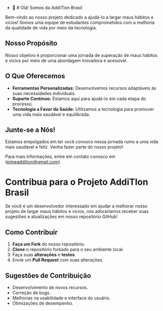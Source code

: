 - 👋 # Olá! Somos da AddiTIon Brasil

Bem-vindo ao nosso projeto dedicado a ajudá-lo a largar maus hábitos e vícios! Somos uma equipe de estudantes comprometidos com a melhoria da qualidade de vida por meio da tecnologia.

## Nosso Propósito

Nosso objetivo é proporcionar uma jornada de superação de maus hábitos e vícios por meio de uma abordagem inovadora e acessível.

## O Que Oferecemos

- **Ferramentas Personalizadas:** Desenvolvemos recursos adaptáveis às suas necessidades individuais.
- **Suporte Contínuo:** Estamos aqui para ajudá-lo em cada etapa do processo.
- **Tecnologia a Favor da Saúde:** Utilizamos a tecnologia para promover uma vida mais saudável e equilibrada.

## Junte-se a Nós!

Estamos empolgados em ter você conosco nessa jornada rumo a uma vida mais saudável e feliz. Venha fazer parte do nosso projeto!

Para mais informações, entre em contato conosco em (pimeaddition@gmail.com).

# Contribua para o Projeto AddiTIon Brasil

Se você é um desenvolvedor interessado em ajudar a melhorar nosso projeto de largar maus hábitos e vícios, nós adoraríamos receber suas sugestões e atualizações em nosso repositório GitHub!

## Como Contribuir

1. **Faça um Fork** do nosso repositório.
2. **Clone** o repositório forkado para o seu ambiente local.
3. Faça suas **alterações** e **testes**.
4. Envie um **Pull Request** com suas alterações.

## Sugestões de Contribuição

- Desenvolvimento de novos recursos.
- Correção de bugs.
- Melhorias na usabilidade e interface do usuário.
- Otimizações de desempenho.
